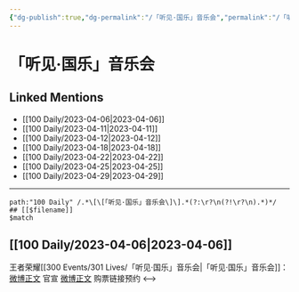 ```yaml
---
{"dg-publish":true,"dg-permalink":"/「听见·国乐」音乐会","permalink":"/「听见·国乐」音乐会/","created":"2023-04-07T10:07:38.000+08:00","updated":"2023-04-10T16:02:24.000+08:00"}
---
```


# 「听见·国乐」音乐会

## Linked Mentions
- [[100 Daily/2023-04-06\|2023-04-06]]
- [[100 Daily/2023-04-11\|2023-04-11]]
- [[100 Daily/2023-04-12\|2023-04-12]]
- [[100 Daily/2023-04-18\|2023-04-18]]
- [[100 Daily/2023-04-22\|2023-04-22]]
- [[100 Daily/2023-04-25\|2023-04-25]]
- [[100 Daily/2023-04-29\|2023-04-29]]


---

```expander
path:"100 Daily" /.*\[\[「听见·国乐」音乐会\]\].*(?:\r?\n(?!\r?\n).*)*/
## [[$filename]]
$match
```
## [[100 Daily/2023-04-06\|2023-04-06]]
王者荣耀[[300 Events/301 Lives/「听见·国乐」音乐会\|「听见·国乐」音乐会]]：
[微博正文](http://weibo.com/5698023579/MAJq2fIsj) 官宣
[微博正文](http://weibo.com/3604205173/MAKByfP6h) 购票链接预约
<-->